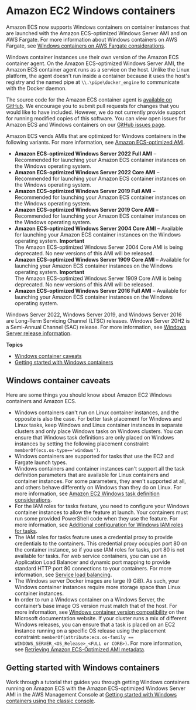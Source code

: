 # Amazon EC2 Windows containers<a name="ECS_Windows"></a>

Amazon ECS now supports Windows containers on container instances that are launched with the Amazon ECS\-optimized Windows Server AMI and on AWS Fargate\. For more information about Windows containers on AWS Fargate, see [Windows containers on AWS Fargate considerations](https://docs.aws.amazon.com/AmazonECS/latest/userguide/what-is-fargate.html#windows-considerations)\.

Windows container instances use their own version of the Amazon ECS container agent\. On the Amazon ECS\-optimized Windows Server AMI, the Amazon ECS container agent runs as a service on the host\. Unlike the Linux platform, the agent doesn't run inside a container because it uses the host's registry and the named pipe at `\\.\pipe\docker_engine` to communicate with the Docker daemon\.

The source code for the Amazon ECS container agent is [available on GitHub](https://github.com/aws/amazon-ecs-agent)\. We encourage you to submit pull requests for changes that you would like to have included\. However, we do not currently provide support for running modified copies of this software\. You can view open issues for Amazon ECS and Windows containers on our [GitHub issues page](https://github.com/aws/amazon-ecs-agent/issues?utf8=%E2%9C%93&q=is%3Aissue%20is%3Aopen%20label%3Aos/windows)\.

Amazon ECS vends AMIs that are optimized for Windows containers in the following variants\. For more information, see [Amazon ECS\-optimized AMI](ecs-optimized_AMI.md)\.
+ **Amazon ECS\-optimized Windows Server 2022 Full AMI** – Recommended for launching your Amazon ECS container instances on the Windows operating system\.
+ **Amazon ECS\-optimized Windows Server 2022 Core AMI** – Recommended for launching your Amazon ECS container instances on the Windows operating system\.
+ **Amazon ECS\-optimized Windows Server 2019 Full AMI** – Recommended for launching your Amazon ECS container instances on the Windows operating system\.
+ **Amazon ECS\-optimized Windows Server 2019 Core AMI** – Recommended for launching your Amazon ECS container instances on the Windows operating system\.
+ **Amazon ECS\-optimized Windows Server 2004 Core AMI** – Available for launching your Amazon ECS container instances on the Windows operating system\.
**Important**  
The Amazon ECS\-optimized Windows Server 2004 Core AMI is being deprecated\. No new versions of this AMI will be released\.
+ **Amazon ECS\-optimized Windows Server 1909 Core AMI** – Available for launching your Amazon ECS container instances on the Windows operating system\.
**Important**  
The Amazon ECS\-optimized Windows Server 1909 Core AMI is being deprecated\. No new versions of this AMI will be released\.
+ **Amazon ECS\-optimized Windows Server 2016 Full AMI** – Available for launching your Amazon ECS container instances on the Windows operating system\.

 Windows Server 2022, Windows Server 2019, and Windows Server 2016 are Long\-Term Servicing Channel \(LTSC\) releases\. Windows Server 20H2 is a Semi\-Annual Channel \(SAC\) release\. For more information, see [Windows Server release information](https://docs.microsoft.com/en-us/windows-server/get-started/windows-server-release-info)\.

**Topics**
+ [Windows container caveats](#windows_caveats)
+ [Getting started with Windows containers](#windows-getting-started)

## Windows container caveats<a name="windows_caveats"></a>

Here are some things you should know about Amazon EC2 Windows containers and Amazon ECS\.
+ Windows containers can't run on Linux container instances, and the opposite is also the case\. For better task placement for Windows and Linux tasks, keep Windows and Linux container instances in separate clusters and only place Windows tasks on Windows clusters\. You can ensure that Windows task definitions are only placed on Windows instances by setting the following placement constraint: `memberOf(ecs.os-type=='windows')`\.
+ Windows containers are supported for tasks that use the EC2 and Fargate launch types\.
+ Windows containers and container instances can't support all the task definition parameters that are available for Linux containers and container instances\. For some parameters, they aren't supported at all, and others behave differently on Windows than they do on Linux\. For more information, see [Amazon EC2 Windows task definition considerations](windows_task_definitions.md)\.
+ For the IAM roles for tasks feature, you need to configure your Windows container instances to allow the feature at launch\. Your containers must run some provided PowerShell code when they use the feature\. For more information, see [Additional configuration for Windows IAM roles for tasks](windows_task_IAM_roles.md)\.
+ The IAM roles for tasks feature uses a credential proxy to provide credentials to the containers\. This credential proxy occupies port 80 on the container instance, so if you use IAM roles for tasks, port 80 is not available for tasks\. For web service containers, you can use an Application Load Balancer and dynamic port mapping to provide standard HTTP port 80 connections to your containers\. For more information, see [Service load balancing](service-load-balancing.md)\.
+ The Windows server Docker images are large \(9 GiB\)\. As such, your Windows container instances require more storage space than Linux container instances\.
+ In order to run a Windows container on a Windows Server, the container’s base image OS version must match that of the host\. For more information, see [Windows container version compatibility](https://docs.microsoft.com/en-us/virtualization/windowscontainers/deploy-containers/version-compatibility?tabs=windows-server-2022%2Cwindows-10-21H1) on the Microsoft documentation website\. If your cluster runs a mix of different Windows releases, you can ensure that a task is placed on an EC2 instance running on a specific OS release using the placement constraint: `memberOf(attribute:ecs.os-family == WINDOWS_SERVER_<OS_Release>_<FULL or CORE>)`\. For more information, see [Retrieving Amazon ECS\-Optimized AMI metadata](retrieve-ecs-optimized_windows_AMI.md)\.

## Getting started with Windows containers<a name="windows-getting-started"></a>

Work through a tutorial that guides you through getting Windows containers running on Amazon ECS with the Amazon ECS\-optimized Windows Server AMI in the AWS Management Console at [Getting started with Windows containers using the classic console](ECS_Windows_getting_started.md)\.